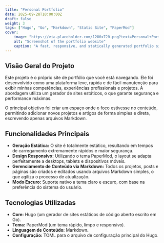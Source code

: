 ```yaml
---
title: "Personal Portfolio"
date: 2025-09-28T10:00:00Z
draft: false
weight: 3
tags: ["Hugo", "Go", "Markdown", "Static Site", "PaperMod"]
cover:
    image: "https://via.placeholder.com/1280x720.png?text=Personal+Portfolio"
    alt: "Screenshot of the portfolio website"
    caption: "A fast, responsive, and statically generated portfolio site."
---
```


## Visão Geral do Projeto

Este projeto é o próprio site de portfólio que você está navegando. Ele foi desenvolvido como uma plataforma leve, rápida e de fácil manutenção para exibir minhas competências, experiências profissionais e projetos. A abordagem utiliza um gerador de sites estáticos, o que garante segurança e performance máximas.

O principal objetivo foi criar um espaço onde o foco estivesse no conteúdo, permitindo adicionar novos projetos e artigos de forma simples e direta, escrevendo apenas arquivos Markdown.

## Funcionalidades Principais

*   **Geração Estática:** O site é totalmente estático, resultando em tempos de carregamento extremamente rápidos e maior segurança.
*   **Design Responsivo:** Utilizando o tema PaperMod, o layout se adapta perfeitamente a desktops, tablets e dispositivos móveis.
*   **Gerenciamento de Conteúdo via Markdown:** Todos os projetos, posts e páginas são criados e editados usando arquivos Markdown simples, o que agiliza o processo de atualização.
*   **Modo Escuro:** Suporte nativo a tema claro e escuro, com base na preferência do sistema do usuário.

## Tecnologias Utilizadas

*   **Core:** Hugo (um gerador de sites estáticos de código aberto escrito em Go).
*   **Tema:** PaperMod (um tema rápido, limpo e responsivo).
*   **Linguagem de Conteúdo:** Markdown.
*   **Configuração:** TOML para o arquivo de configuração principal do Hugo.
